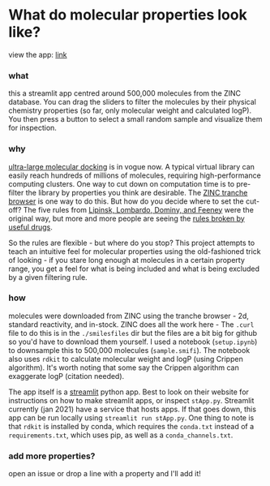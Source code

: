 # What do molecular properties look like?

view the app:
[link](https://share.streamlit.io/ljmartin/what_do_mol_prop_look_like/main/stApp.py)

### what
this a streamlit app centred around 500,000 molecules from the ZINC database. You can drag the sliders to filter the molecules by their physical chemistry properties (so far, only molecular weight and calculated logP). You then press a button to select a small random sample and visualize them for inspection.


### why
[ultra-large molecular docking](https://doi.org/10.1038/s41586-019-0917-9) is in vogue now. A typical virtual library can easily reach hundreds of millions of molecules, requiring high-performance computing clusters. One way to cut down on computation time is to pre-filter the library by properties you think are desirable. The [ZINC tranche browser](http://zinc15.docking.org/tranches/home/) is one way to do this. But how do you decide where to set the cut-off? The five rules from [Lipinsk, Lombardo, Dominy, and Feeney](https://doi.org/10.1016/S0169-409X(96)00423-1) were the original way, but more and more people are seeing the [rules broken by useful drugs](https://doi.org/10.1021/acs.jmedchem.8b00686).

So the rules are flexible - but where do you stop? This project attempts to teach an intuitive feel for molecular properties using the old-fashioned trick of looking - if you stare long enough at molecules in a certain property range, you get a feel for what is being included and what is being excluded by a given filtering rule.  

### how
molecules were downloaded from ZINC using the tranche browser - 2d, standard reactivity, and in-stock. ZINC does all the work here - The `.curl` file to do this is in the `./smilesfiles` dir but the files are a bit big for github so you'd have to download them yourself. I used a notebook (`setup.ipynb`) to downsample this to 500,000 molecules (`sample.smifi`). The notebook also uses `rdkit` to calculate molecular weight and logP (using Crippen algorithm). It's worth noting that some say the Crippen algorithm can exaggerate logP (citation needed).

The app itself is a [streamlit](https://www.streamlit.io/) python app. Best to look on their website for instructions on how to make streamlit apps, or inspect `stApp.py`. Streamlit currently (jan 2021) have a service that hosts apps. If that goes down, this app can be run locally using `streamlit run stApp.py`. One thing to note is that `rdkit` is installed by conda, which requires the `conda.txt` instead of a `requirements.txt`, which uses pip, as well as a `conda_channels.txt`. 


### add more properties?
open an issue or drop a line with a property and I'll add it!
